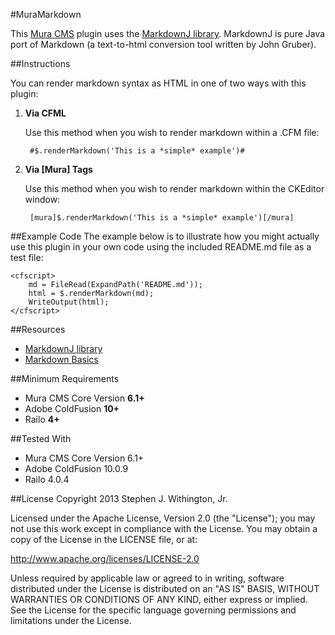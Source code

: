 #MuraMarkdown

This [Mura CMS](http://getmura.com) plugin uses the [MarkdownJ library](https://code.google.com/p/markdownj/). MarkdownJ is pure Java port of Markdown (a text-to-html conversion tool written by John Gruber).

##Instructions

You can render markdown syntax as HTML in one of two ways with this plugin:

1. **Via CFML**

	Use this method when you wish to render markdown within a .CFM file:

		#$.renderMarkdown('This is a *simple* example')#

2. **Via [Mura] Tags**

	Use this method when you wish to render markdown within the CKEditor window:

		[mura]$.renderMarkdown('This is a *simple* example')[/mura]

##Example Code
The example below is to illustrate how you might actually use this plugin in your own code using the included README.md file as a test file:

	<cfscript>
		md = FileRead(ExpandPath('README.md'));
		html = $.renderMarkdown(md);
		WriteOutput(html);
	</cfscript>


##Resources
* [MarkdownJ library](https://code.google.com/p/markdownj/)
* [Markdown Basics](http://daringfireball.net/projects/markdown/basics)

##Minimum Requirements
* Mura CMS Core Version **6.1+**
* Adobe ColdFusion **10+**
* Railo **4+**

##Tested With
* Mura CMS Core Version 6.1+
* Adobe ColdFusion 10.0.9
* Railo 4.0.4

##License
Copyright 2013 Stephen J. Withington, Jr.

Licensed under the Apache License, Version 2.0 (the "License"); you may not use this work except in compliance with the License. You may obtain a copy of the License in the LICENSE file, or at:

<http://www.apache.org/licenses/LICENSE-2.0>

Unless required by applicable law or agreed to in writing, software distributed under the License is distributed on an "AS IS" BASIS, WITHOUT WARRANTIES OR CONDITIONS OF ANY KIND, either express or implied. See the License for the specific language governing permissions and limitations under the License.